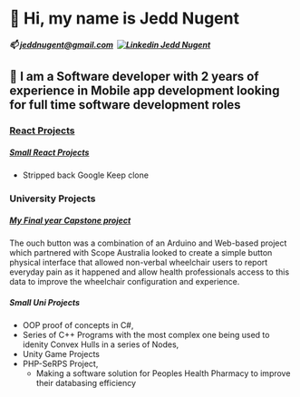 # 👋 Hi, my name is Jedd Nugent
##### 📫 jeddnugent@gmail.com &nbsp;[![Linkedin](https://i.sstatic.net/gVE0j.png) Jedd Nugent](https://www.linkedin.com/in/jedd-nugent/)
## 👀 I am a Software developer with 2 years of experience in Mobile app development looking for full time software development roles

### [React Projects](https://github.com/jeddnugent/jeddnugent/tree/main/React%20Projects)

##### [Small React Projects](https://github.com/jeddnugent/jeddnugent/tree/main/React%20Projects/keep_clone)
- Stripped back Google Keep clone

### University Projects

##### [My Final year Capstone project](https://github.com/jeddnugent/jeddnugent/tree/main/University%20Projects/Capstone%20Project/ouchButton_v2/ouchButton_v2_personal)
The ouch button was a combination of an Arduino and Web-based project which partnered with Scope Australia 
looked to create a simple button physical interface that allowed non-verbal wheelchair users to 
report everyday pain as it happened and allow health professionals access to this data to improve 
the wheelchair configuration and experience.

##### Small Uni Projects
- OOP proof of concepts in C#,
- Series of C++ Programs with the most complex one being used to idenity Convex Hulls in a series of Nodes,
- Unity Game Projects
- PHP-SeRPS Project, 
	- Making a software solution for Peoples Health Pharmacy to improve their databasing efficiency

